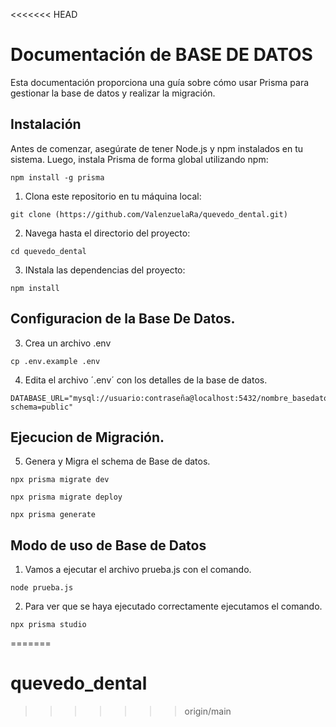 <<<<<<< HEAD
# Documentación de BASE DE DATOS

Esta documentación proporciona una guía sobre cómo usar Prisma para gestionar la base de datos y realizar la migración.

## Instalación

Antes de comenzar, asegúrate de tener Node.js y npm instalados en tu sistema. Luego, instala Prisma de forma global utilizando npm:

```
npm install -g prisma
```

1. Clona este repositorio en tu máquina local:

```
git clone (https://github.com/ValenzuelaRa/quevedo_dental.git)
```

2. Navega hasta el directorio del proyecto:
```
cd quevedo_dental
```

3. INstala las dependencias del proyecto:
```
npm install
```

## Configuracion de la Base De Datos.

3. Crea un archivo .env
```
cp .env.example .env
```

4. Edita el archivo ´.env´ con los detalles de la base de datos.
```
DATABASE_URL="mysql://usuario:contraseña@localhost:5432/nombre_basedatos?schema=public"
```

## Ejecucion de Migración.

5. Genera y Migra el schema de Base de datos.
```
npx prisma migrate dev
```
``` 
npx prisma migrate deploy
 ```
 ``` 
 npx prisma generate
```

## Modo de uso de Base de Datos
1. Vamos a ejecutar el archivo prueba.js con el comando.
```
node prueba.js
```

2. Para ver que se haya ejecutado correctamente ejecutamos el comando.
```
npx prisma studio
```
=======
# quevedo_dental
>>>>>>> origin/main
